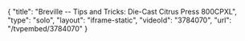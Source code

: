 {
    "title": "Breville -- Tips and Tricks: Die-Cast Citrus Press 800CPXL",
    "type": "solo",
    "layout": "iframe-static",
    "videoId": "3784070",
    "url": "\/tvpembed\/3784070"
}